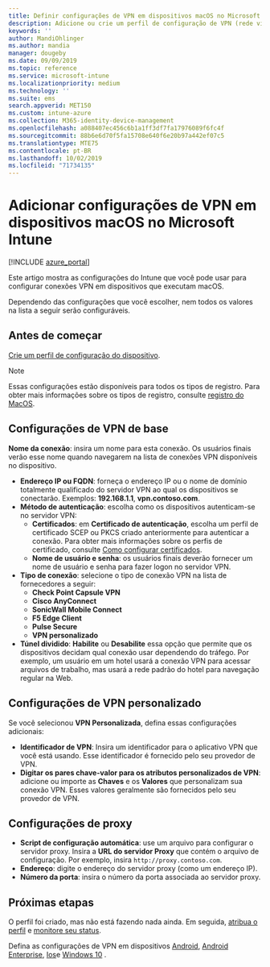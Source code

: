 ```yaml
---
title: Definir configurações de VPN em dispositivos macOS no Microsoft Intune – Azure | Microsoft Docs
description: Adicione ou crie um perfil de configuração de VPN (rede virtual privada), incluindo os detalhes da conexão, túnel dividido, configurações de VPN personalizadas com os pares identificador, chave e valor, configurações de proxy com um script de configuração, endereço IP ou FQDN e porta TCP em Microsoft Intune em dispositivos que executam o macOS.
keywords: ''
author: MandiOhlinger
ms.author: mandia
manager: dougeby
ms.date: 09/09/2019
ms.topic: reference
ms.service: microsoft-intune
ms.localizationpriority: medium
ms.technology: ''
ms.suite: ems
search.appverid: MET150
ms.custom: intune-azure
ms.collection: M365-identity-device-management
ms.openlocfilehash: a088407ec456c6b1a1ff3df7fa17976089f6fc4f
ms.sourcegitcommit: 88b6e6d70f5fa15708e640f6e20b97a442ef07c5
ms.translationtype: MTE75
ms.contentlocale: pt-BR
ms.lasthandoff: 10/02/2019
ms.locfileid: "71734135"
---
```

# <a name="add-vpn-settings-on-macos-devices-in-microsoft-intune"></a>Adicionar configurações de VPN em dispositivos macOS no Microsoft Intune

[!INCLUDE [azure_portal](../includes/azure_portal.md)]

Este artigo mostra as configurações do Intune que você pode usar para configurar conexões VPN em dispositivos que executam macOS.

Dependendo das configurações que você escolher, nem todos os valores na lista a seguir serão configuráveis.

## <a name="before-you-begin"></a>Antes de começar

[Crie um perfil de configuração do dispositivo](vpn-settings-configure.md).

> [!NOTE]
> Essas configurações estão disponíveis para todos os tipos de registro. Para obter mais informações sobre os tipos de registro, consulte [registro do MacOS](../enrollment/macos-enroll.md).

## <a name="base-vpn-settings"></a>Configurações de VPN de base

**Nome da conexão**: insira um nome para esta conexão. Os usuários finais verão esse nome quando navegarem na lista de conexões VPN disponíveis no dispositivo.
- **Endereço IP ou FQDN**: forneça o endereço IP ou o nome de domínio totalmente qualificado do servidor VPN ao qual os dispositivos se conectarão. Exemplos: **192.168.1.1**, **vpn.contoso.com**.
- **Método de autenticação**: escolha como os dispositivos autenticam-se no servidor VPN:
  - **Certificados**: em **Certificado de autenticação**, escolha um perfil de certificado SCEP ou PKCS criado anteriormente para autenticar a conexão. Para obter mais informações sobre os perfis de certificado, consulte [Como configurar certificados](../protect/certificates-configure.md).
  - **Nome de usuário e senha**: os usuários finais deverão fornecer um nome de usuário e senha para fazer logon no servidor VPN.
- **Tipo de conexão**: selecione o tipo de conexão VPN na lista de fornecedores a seguir:
  - **Check Point Capsule VPN**
  - **Cisco AnyConnect**
  - **SonicWall Mobile Connect**
  - **F5 Edge Client**
  - **Pulse Secure**
  - **VPN personalizado**
- **Túnel dividido**: **Habilite** ou **Desabilite** essa opção que permite que os dispositivos decidam qual conexão usar dependendo do tráfego. Por exemplo, um usuário em um hotel usará a conexão VPN para acessar arquivos de trabalho, mas usará a rede padrão do hotel para navegação regular na Web.

<!--- **Per-app VPN** - Select this option if you want to associate this VPN connection with an iOS or macOS app so that the connection will be opened when the app is run. You can associate the VPN profile with an app when you assign the software. For more information, see [How to assign and monitor apps](../apps/apps-deploy.md). --->

## <a name="custom-vpn-settings"></a>Configurações de VPN personalizado

Se você selecionou **VPN Personalizada**, defina essas configurações adicionais:

- **Identificador de VPN**: Insira um identificador para o aplicativo VPN que você está usando. Esse identificador é fornecido pelo seu provedor de VPN.
- **Digitar os pares chave-valor para os atributos personalizados de VPN**: adicione ou importe as **Chaves** e os **Valores** que personalizam sua conexão VPN. Esses valores geralmente são fornecidos pelo seu provedor de VPN.

## <a name="proxy-settings"></a>Configurações de proxy

- **Script de configuração automática**: use um arquivo para configurar o servidor proxy. Insira a **URL do servidor Proxy** que contém o arquivo de configuração. Por exemplo, insira `http://proxy.contoso.com`.
- **Endereço**: digite o endereço do servidor proxy (como um endereço IP).
- **Número da porta**: insira o número da porta associada ao servidor proxy.

## <a name="next-steps"></a>Próximas etapas

O perfil foi criado, mas não está fazendo nada ainda. Em seguida, [atribua o perfil](device-profile-assign.md) e [monitore seu status](device-profile-monitor.md).

Defina as configurações de VPN em dispositivos [Android](vpn-settings-android.md), [Android Enterprise](vpn-settings-android-enterprise.md), [Ios](vpn-settings-ios.md)e [Windows 10](vpn-settings-windows-10.md) .
